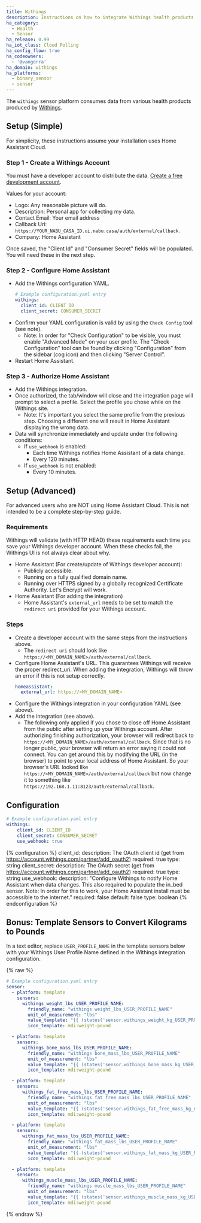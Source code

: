 ```yaml
---
title: Withings
description: Instructions on how to integrate Withings health products within Home Assistant.
ha_category:
  - Health
  - Sensor
ha_release: 0.99
ha_iot_class: Cloud Polling
ha_config_flow: true
ha_codeowners:
  - '@vangorra'
ha_domain: withings
ha_platforms:
  - binary_sensor
  - sensor
---
```


The `withings` sensor platform consumes data from various health products produced by [Withings](https://www.withings.com).

## Setup (Simple)

For simplicity, these instructions assume your installation uses Home Assistant Cloud.

### Step 1 - Create a Withings Account

You must have a developer account to distribute the data. [Create a free development account](https://account.withings.com/partner/add_oauth2).

Values for your account:

- Logo: Any reasonable picture will do.
- Description: Personal app for collecting my data.
- Contact Email: Your email address
- Callback Uri: `https://YOUR_NABU_CASA_ID.ui.nabu.casa/auth/external/callback`.
- Company: Home Assistant

Once saved, the "Client Id" and "Consumer Secret" fields will be populated. You will need these in the next step.

### Step 2 - Configure Home Assistant

- Add the Withings configuration YAML.
    ```yaml
    # Example configuration.yaml entry
    withings:
      client_id: CLIENT_ID
      client_secret: CONSUMER_SECRET
    ```
- Confirm your YAML configuration is valid by using the `Check Config` tool (see note).
    - Note: In order for "Check Configuration" to be visible, you must enable "Advanced Mode" on your user profile. The "Check Configuration" tool can be found by clicking "Configuration" from the sidebar (cog icon) and then clicking "Server Control".
- Restart Home Assistant.


### Step 3 - Authorize Home Assistant

- Add the Withings integration.
- Once authorized, the tab/window will close and the integration page will prompt to select a profile. Select the profile you chose while on the Withings site.
  - Note: It's important you select the same profile from the previous step. Choosing a different one will result in Home Assistant displaying the wrong data.
- Data will synchronize immediately and update under the following conditions:
    - If `use_webhook` is enabled:
        - Each time Withings notifies Home Assistant of a data change.
        - Every 120 minutes.
    - If `use_webhook` is not enabled:
        - Every 10 minutes.

## Setup (Advanced)

For advanced users who are NOT using Home Assistant Cloud. This is not intended to be a complete step-by-step guide.

### Requirements

Withings will validate (with HTTP HEAD) these requirements each time you save your Withings developer account. When these checks fail, the Withings UI is not always clear about why.

- Home Assistant (For create/update of Withings developer account):
    - Publicly accessible.
    - Running on a fully qualified domain name.
    - Running over HTTPS signed by a globally recognized Certificate Authority. Let's Encrypt will work.
- Home Assistant (For adding the integration)
    - Home Assistant's `external_url` needs to be set to match the `redirect uri` provided for your Withings account.

### Steps

- Create a developer account with the same steps from the instructions above.
    - The `redirect uri` should look like `https://<MY_DOMAIN_NAME>/auth/external/callback`.
- Configure Home Assistant's URL. This guarantees Withings will receive the proper redirect_uri. When adding the integration, Withings will throw an error if this is not setup correctly.
    ```yaml
    homeassistant:
      external_url: https://<MY_DOMAIN_NAME>
    ```
- Configure the Withings integration in your configuration YAML (see above).
- Add the integration (see above).
    - The following only applied if you chose to close off Home Assistant from the public after setting up your Withings account.
    After authorizing finishing authorization, your browser will redirect back to `https://<MY_DOMAIN_NAME>/auth/external/callback`. Since that is no longer public,
    your browser will return an error saying it could not connect. You can get around this by modifying the URL (in the browser)
    to point to your local address of Home Assistant. So your browser's URL looked like `https://<MY_DOMAIN_NAME>/auth/external/callback`
    but now change it to something like `https://192.168.1.11:8123/auth/external/callback`.

## Configuration

```yaml
# Example configuration.yaml entry
withings:
    client_id: CLIENT_ID
    client_secret: CONSUMER_SECRET
    use_webhook: true
```

{% configuration %}
client_id:
  description: The OAuth client id (get from https://account.withings.com/partner/add_oauth2)
  required: true
  type: string
client_secret:
  description: The OAuth secret (get from https://account.withings.com/partner/add_oauth2)
  required: true
  type: string
use_webhook:
  description: "Configure Withings to notify Home Assistant when data changes. This also required to populate the in_bed sensor. Note: In order for this to work, your Home Assistant install must be accessible to the internet."
  required: false
  default: false
  type: boolean
{% endconfiguration %}

## Bonus: Template Sensors to Convert Kilograms to Pounds

In a text editor, replace ```USER_PROFILE_NAME``` in the template sensors below with your Withings User Profile Name defined in the Withings integration configuration.

{% raw %}

```yaml
# Example configuration.yaml entry
sensor:
  - platform: template
    sensors:
      withings_weight_lbs_USER_PROFILE_NAME:
        friendly_name: "withings weight_lbs_USER_PROFILE_NAME"
        unit_of_measurement: "lbs"
        value_template: "{{ (states('sensor.withings_weight_kg_USER_PROFILE_NAME') | float(0) * 2.20462262185) | round(2, default=0) }}"
        icon_template: mdi:weight-pound

  - platform: template
    sensors:
      withings_bone_mass_lbs_USER_PROFILE_NAME:
        friendly_name: "withings bone_mass_lbs_USER_PROFILE_NAME"
        unit_of_measurement: "lbs"
        value_template: "{{ (states('sensor.withings_bone_mass_kg_USER_PROFILE_NAME') | float(0) * 2.20462262185) | round(2, default=0) }}"
        icon_template: mdi:weight-pound

  - platform: template
    sensors:
      withings_fat_free_mass_lbs_USER_PROFILE_NAME:
        friendly_name: "withings fat_free_mass_lbs_USER_PROFILE_NAME"
        unit_of_measurement: "lbs"
        value_template: "{{ (states('sensor.withings_fat_free_mass_kg_USER_PROFILE_NAME') | float(0) * 2.20462262185) | round(2, default=0) }}"
        icon_template: mdi:weight-pound

  - platform: template
    sensors:
      withings_fat_mass_lbs_USER_PROFILE_NAME:
        friendly_name: "withings fat_mass_lbs_USER_PROFILE_NAME"
        unit_of_measurement: "lbs"
        value_template: "{{ (states('sensor.withings_fat_mass_kg_USER_PROFILE_NAME') | float(0) * 2.20462262185) | round(2, default=0) }}"
        icon_template: mdi:weight-pound

  - platform: template
    sensors:
      withings_muscle_mass_lbs_USER_PROFILE_NAME:
        friendly_name: "withings muscle_mass_lbs_USER_PROFILE_NAME"
        unit_of_measurement: "lbs"
        value_template: "{{ (states('sensor.withings_muscle_mass_kg_USER_PROFILE_NAME') | float(0) * 2.20462262185) | round(2, default=0) }}"
        icon_template: mdi:weight-pound
```

{% endraw %}
